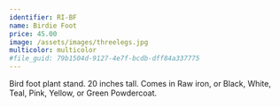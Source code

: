 ```yaml
---
identifier: RI-BF
name: Birdie Foot
price: 45.00
image: /assets/images/threelegs.jpg
multicolor: multicolor
#file_guid: 79b1504d-9127-4e7f-bcdb-dff84a337775
---
```

Bird foot plant stand. 20 inches tall. Comes in Raw iron, or Black, White, Teal, Pink, Yellow, or Green Powdercoat.
